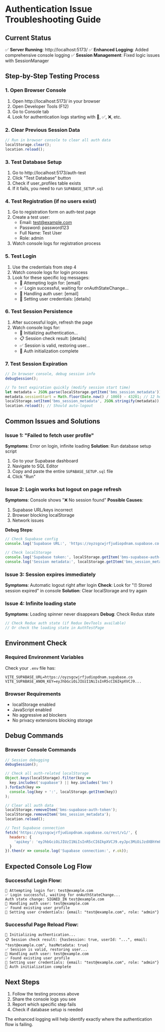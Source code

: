 # Authentication Issue Troubleshooting Guide

## Current Status
✅ **Server Running**: http://localhost:5173/
✅ **Enhanced Logging**: Added comprehensive console logging
✅ **Session Management**: Fixed logic issues with SessionManager

## Step-by-Step Testing Process

### 1. Open Browser Console
1. Open http://localhost:5173/ in your browser
2. Open Developer Tools (F12)
3. Go to Console tab
4. Look for authentication logs starting with 🔄, ✅, ❌, etc.

### 2. Clear Previous Session Data
```javascript
// Run in browser console to clear all auth data
localStorage.clear();
location.reload();
```

### 3. Test Database Setup
1. Go to http://localhost:5173/auth-test
2. Click "Test Database" button
3. Check if user_profiles table exists
4. If it fails, you need to run `SUPABASE_SETUP.sql`

### 4. Test Registration (if no users exist)
1. Go to registration form on auth-test page
2. Create a test user:
   - Email: test@example.com
   - Password: password123
   - Full Name: Test User
   - Role: admin
3. Watch console logs for registration process

### 5. Test Login
1. Use the credentials from step 4
2. Watch console logs for login process
3. Look for these specific log messages:
   - 🔐 Attempting login for: [email]
   - ✅ Login successful, waiting for onAuthStateChange...
   - 👤 Handling auth user: [email]
   - 🎯 Setting user credentials: [details]

### 6. Test Session Persistence
1. After successful login, refresh the page
2. Watch console logs for:
   - 🔄 Initializing authentication...
   - 📋 Session check result: [details]
   - ✅ Session is valid, restoring user...
   - 🏁 Auth initialization complete

### 7. Test Session Expiration
```javascript
// In browser console, debug session info
debugSession();

// To test expiration quickly (modify session start time)
let metadata = JSON.parse(localStorage.getItem('bms_session_metadata'));
metadata.sessionStart = Math.floor(Date.now() / 1000) - 43201; // 12 hours + 1 second ago
localStorage.setItem('bms_session_metadata', JSON.stringify(metadata));
location.reload(); // Should auto-logout
```

## Common Issues and Solutions

### Issue 1: "Failed to fetch user profile"
**Symptoms**: Error on login, infinite loading
**Solution**: Run database setup script

1. Go to your Supabase dashboard
2. Navigate to SQL Editor
3. Copy and paste the entire `SUPABASE_SETUP.sql` file
4. Click "Run"

### Issue 2: Login works but logout on page refresh
**Symptoms**: Console shows "❌ No session found"
**Possible Causes**:
1. Supabase URL/keys incorrect
2. Browser blocking localStorage
3. Network issues

**Debug Steps**:
```javascript
// Check Supabase config
console.log('Supabase URL:', 'https://oyzsgcwjrfjudiopdnam.supabase.co');

// Check localStorage
console.log('Supabase token:', localStorage.getItem('bms-supabase-auth-token'));
console.log('Session metadata:', localStorage.getItem('bms_session_metadata'));
```

### Issue 3: Session expires immediately
**Symptoms**: Automatic logout right after login
**Check**: Look for "⏰ Stored session expired" in console
**Solution**: Clear localStorage and try again

### Issue 4: Infinite loading state
**Symptoms**: Loading spinner never disappears
**Debug**: Check Redux state
```javascript
// Check Redux auth state (if Redux DevTools available)
// Or check the loading state in AuthTestPage
```

## Environment Check

### Required Environment Variables
Check your `.env` file has:
```
VITE_SUPABASE_URL=https://oyzsgcwjrfjudiopdnam.supabase.co
VITE_SUPABASE_ANON_KEY=eyJhbGciOiJIUzI1NiIsInR5cCI6IkpXVCJ9...
```

### Browser Requirements
- localStorage enabled
- JavaScript enabled
- No aggressive ad blockers
- No privacy extensions blocking storage

## Debug Commands

### Browser Console Commands
```javascript
// Session debugging
debugSession();

// Check all auth-related localStorage
Object.keys(localStorage).filter(key => 
  key.includes('supabase') || key.includes('bms')
).forEach(key => 
  console.log(key + ':', localStorage.getItem(key))
);

// Clear all auth data
localStorage.removeItem('bms-supabase-auth-token');
localStorage.removeItem('bms_session_metadata');
location.reload();

// Test Supabase connection
fetch('https://oyzsgcwjrfjudiopdnam.supabase.co/rest/v1/', {
  headers: {
    'apikey': 'eyJhbGciOiJIUzI1NiIsInR5cCI6IkpXVCJ9.eyJpc3MiOiJzdXBhYmFzZSIsInJlZiI6Im95enNnY3dqcmZqdWRpb3BkbmFtIiwicm9sZSI6ImFub24iLCJpYXQiOjE3NTI3NjU2NTUsImV4cCI6MjA2ODM0MTY1NX0.O8W4ic8594QbZ1jyzMcFjd920ezaAq8D9LAa0Znld70'
  }
}).then(r => console.log('Supabase connection:', r.ok));
```

## Expected Console Log Flow

### Successful Login Flow:
```
🔐 Attempting login for: test@example.com
✅ Login successful, waiting for onAuthStateChange...
Auth state change: SIGNED_IN test@example.com
👤 Handling auth user: test@example.com
✅ Found existing user profile
🎯 Setting user credentials: {email: "test@example.com", role: "admin"}
```

### Successful Page Reload Flow:
```
🔄 Initializing authentication...
📋 Session check result: {hasSession: true, userId: "...", email: "test@example.com", hasMetadata: true}
✅ Session is valid, restoring user...
👤 Handling auth user: test@example.com
✅ Found existing user profile
🎯 Setting user credentials: {email: "test@example.com", role: "admin"}
🏁 Auth initialization complete
```

## Next Steps
1. Follow the testing process above
2. Share the console logs you see
3. Report which specific step fails
4. Check if database setup is needed

The enhanced logging will help identify exactly where the authentication flow is failing.
